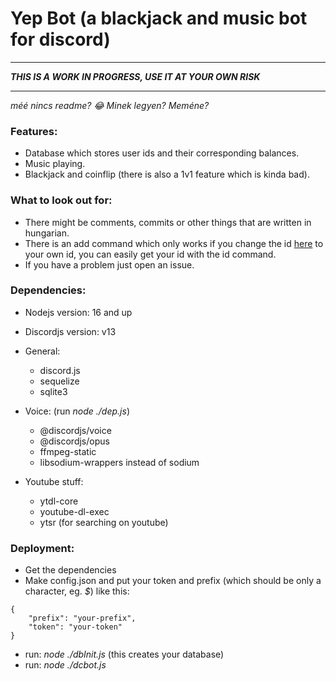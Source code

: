 # Yep Bot (a blackjack and music bot for discord)

---
**_THIS IS A WORK IN PROGRESS, USE IT AT YOUR OWN RISK_**

---
*méé nincs readme? 😂
Minek legyen?
Meméne?*

### Features:
- Database which stores user ids and their corresponding balances.
- Music playing.
- Blackjack and coinflip (there is also a 1v1 feature which is kinda bad).

### What to look out for:
- There might be comments, commits or other things that are written in hungarian.
- There is an add command which only works if you change the id [here](./dcbot.js#L309) to your own id, you can easily get your id with the id command.
- If you have a problem just open an issue.

### Dependencies:
- Nodejs version: 16 and up
- Discordjs version: v13
- General:
    - discord.js
    - sequelize
    - sqlite3
- Voice: (run *node ./dep.js*)
    - @discordjs/voice
    - @discordjs/opus
    - ffmpeg-static
    - libsodium-wrappers instead of sodium

- Youtube stuff:
    - ytdl-core
    - youtube-dl-exec
    - ytsr (for searching on youtube)

### Deployment:
- Get the dependencies
- Make config.json and put your token and prefix (which should be only a character, eg. *$*) like this:
```
{
    "prefix": "your-prefix",
    "token": "your-token"
}
```
- run: *node ./dbInit.js* (this creates your database)
- run: *node ./dcbot.js*
